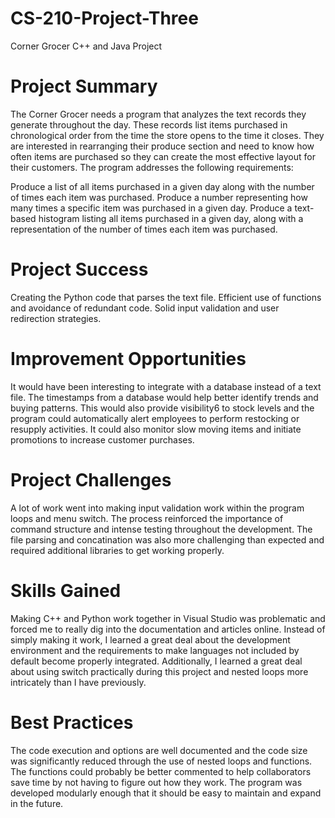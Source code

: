 # CS-210-Project-Three
Corner Grocer C++ and Java Project
# Project Summary
The Corner Grocer needs a program that analyzes the text records they generate throughout the day. These records list items purchased in chronological order from the time the store opens to the time it closes. They are interested in rearranging their produce section and need to know how often items are purchased so they can create the most effective layout for their customers. The program addresses the following requirements:

Produce a list of all items purchased in a given day along with the number of times each item was purchased.
Produce a number representing how many times a specific item was purchased in a given day.
Produce a text-based histogram listing all items purchased in a given day, along with a representation of the number of times each item was purchased.
# Project Success
Creating the Python code that parses the text file.
Efficient use of functions and avoidance of redundant code.
Solid input validation and user redirection strategies.
# Improvement Opportunities
It would have been interesting to integrate with a database instead of a text file.  The timestamps from a database would help better identify trends and buying patterns.  This would also provide visibility6 to stock levels and the program could automatically alert employees to perform restocking or resupply activities.  It could also monitor slow moving items and initiate promotions to increase customer purchases.
# Project Challenges
A lot of work went into making input validation work within the program loops and menu switch. The process reinforced the importance of command structure and intense testing throughout the development.  The file parsing and concatination was also more challenging than expected and required additional libraries to get working properly.
# Skills Gained
Making C++ and Python work together in Visual Studio was problematic and forced me to really dig into the documentation and articles online.  Instead of simply making it work, I learned a great deal about the development environment and the requirements to make languages not included by default become properly integrated.  Additionally, I learned a great deal about using switch practically during this project and nested loops more intricately than I have previously.
# Best Practices
The code execution and options are well documented and the code size was significantly reduced through the use of nested loops and functions.  The functions could probably be better commented to help collaborators save time by not having to figure out how they work.  The program was developed modularly enough that it should be easy to maintain and expand in the future.
